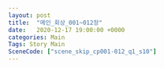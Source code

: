 ```yaml
---
layout: post
title:  "메인_회상_001~012장"
date:   2020-12-17 19:00:00 +0000
categories: Main
Tags: Story Main
SceneCode: ["scene_skip_cp001-012_q1_s10"]
---
```

